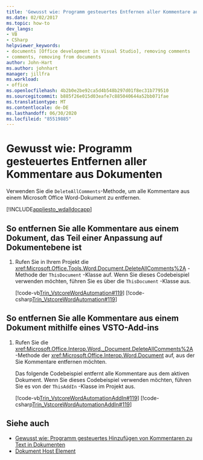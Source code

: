 ```yaml
---
title: 'Gewusst wie: Programm gesteuertes Entfernen aller Kommentare aus Dokumenten'
ms.date: 02/02/2017
ms.topic: how-to
dev_langs:
- VB
- CSharp
helpviewer_keywords:
- documents [Office development in Visual Studio], removing comments
- comments, removing from documents
author: John-Hart
ms.author: johnhart
manager: jillfra
ms.workload:
- office
ms.openlocfilehash: 4b2b0e2be92ca5d4b548b297d01f8ec31b779510
ms.sourcegitcommit: b885f26e015d03eafe7c885040644a52bb071fae
ms.translationtype: MT
ms.contentlocale: de-DE
ms.lasthandoff: 06/30/2020
ms.locfileid: "85519885"
---
```

# <a name="how-to-programmatically-remove-all-comments-from-documents"></a>Gewusst wie: Programm gesteuertes Entfernen aller Kommentare aus Dokumenten
  Verwenden Sie die `DeleteAllComments`-Methode, um alle Kommentare aus einem Microsoft Office Word-Dokument zu entfernen.

 [!INCLUDE[appliesto_wdalldocapp](../vsto/includes/appliesto-wdalldocapp-md.md)]

## <a name="to-remove-all-comments-from-a-document-that-is-part-of-a-document-level-customization"></a>So entfernen Sie alle Kommentare aus einem Dokument, das Teil einer Anpassung auf Dokumentebene ist

1. Rufen Sie in Ihrem Projekt die <xref:Microsoft.Office.Tools.Word.Document.DeleteAllComments%2A> -Methode der `ThisDocument` -Klasse auf. Wenn Sie dieses Codebeispiel verwenden möchten, führen Sie es über die `ThisDocument` -Klasse aus.

     [!code-vb[Trin_VstcoreWordAutomation#119](../vsto/codesnippet/VisualBasic/Trin_VstcoreWordAutomationVB/ThisDocument.vb#119)]
     [!code-csharp[Trin_VstcoreWordAutomation#119](../vsto/codesnippet/CSharp/Trin_VstcoreWordAutomationCS/ThisDocument.cs#119)]

## <a name="to-remove-all-comments-from-a-document-by-using-a-vsto-add-in"></a>So entfernen Sie alle Kommentare aus einem Dokument mithilfe eines VSTO-Add-ins

1. Rufen Sie die <xref:Microsoft.Office.Interop.Word._Document.DeleteAllComments%2A> -Methode der <xref:Microsoft.Office.Interop.Word.Document> auf, aus der Sie Kommentare entfernen möchten.

     Das folgende Codebeispiel entfernt alle Kommentare aus dem aktiven Dokument. Wenn Sie dieses Codebeispiel verwenden möchten, führen Sie es von der `ThisAddIn` -Klasse im Projekt aus.

     [!code-vb[Trin_VstcoreWordAutomationAddIn#119](../vsto/codesnippet/VisualBasic/Trin_VstcoreWordAutomationAddIn/ThisAddIn.vb#119)]
     [!code-csharp[Trin_VstcoreWordAutomationAddIn#119](../vsto/codesnippet/CSharp/Trin_VstcoreWordAutomationAddIn/ThisAddIn.cs#119)]

## <a name="see-also"></a>Siehe auch
- [Gewusst wie: Programm gesteuertes Hinzufügen von Kommentaren zu Text in Dokumenten](../vsto/how-to-programmatically-add-comments-to-text-in-documents.md)
- [Dokument Host Element](../vsto/document-host-item.md)
